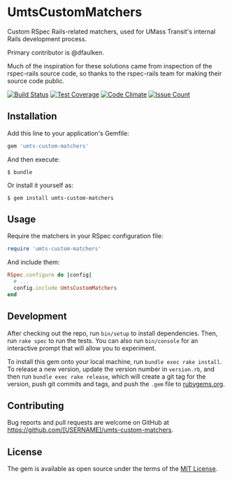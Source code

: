 # UmtsCustomMatchers

Custom RSpec Rails-related matchers, used for UMass Transit's internal Rails development process.

Primary contributor is @dfaulken.

Much of the inspiration for these solutions came from inspection of the rspec-rails source code, so thanks to the rspec-rails team for making their source code public.

[![Build Status](https://travis-ci.org/umts/custom-matchers.svg?branch=master)](https://travis-ci.org/umts/custom-matchers)
[![Test Coverage](https://codeclimate.com/github/umts/custom-matchers/badges/coverage.svg)](https://codeclimate.com/github/umts/custom-matchers/coverage)
[![Code Climate](https://codeclimate.com/github/umts/custom-matchers/badges/gpa.svg)](https://codeclimate.com/github/umts/custom-matchers)
[![Issue Count](https://codeclimate.com/github/umts/custom-matchers/badges/issue_count.svg)](https://codeclimate.com/github/umts/custom-matchers)

## Installation

Add this line to your application's Gemfile:

```ruby
gem 'umts-custom-matchers'
```

And then execute:

    $ bundle

Or install it yourself as:

    $ gem install umts-custom-matchers

## Usage

Require the matchers in your RSpec configuration file:

```ruby
require 'umts-custom-matchers'
```

And include them:

```ruby
RSpec.configure do |config|
  # ...
  config.include UmtsCustomMatchers
end
```

## Development

After checking out the repo, run `bin/setup` to install dependencies. Then, run `rake spec` to run the tests. You can also run `bin/console` for an interactive prompt that will allow you to experiment.

To install this gem onto your local machine, run `bundle exec rake install`. To release a new version, update the version number in `version.rb`, and then run `bundle exec rake release`, which will create a git tag for the version, push git commits and tags, and push the `.gem` file to [rubygems.org](https://rubygems.org).

## Contributing

Bug reports and pull requests are welcome on GitHub at https://github.com/[USERNAME]/umts-custom-matchers.


## License

The gem is available as open source under the terms of the [MIT License](http://opensource.org/licenses/MIT).
